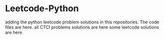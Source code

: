 # Leetcode-Python
adding the python leetcode problem solutions in this repositories. 
The code files are here.
all CTCI problems solutions are here
some leetcode solutions are here












































































































































































































































































































































































































































































































































































































































































































































































































































































































































































































































































































































































































































